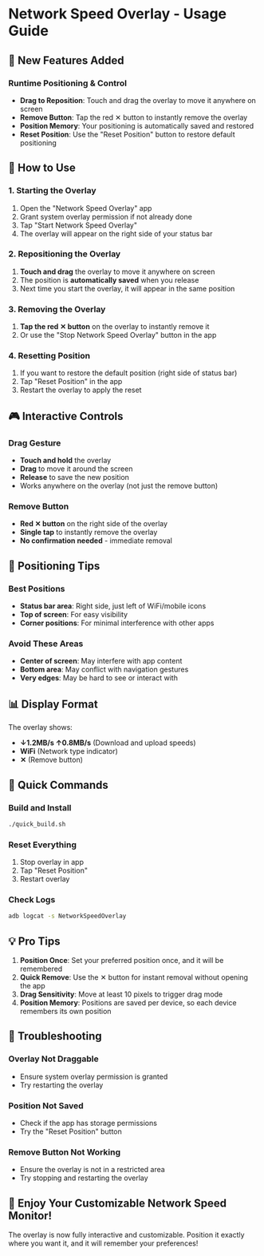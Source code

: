 # Network Speed Overlay - Usage Guide

## 🎯 **New Features Added**

### **Runtime Positioning & Control**
- **Drag to Reposition**: Touch and drag the overlay to move it anywhere on screen
- **Remove Button**: Tap the red ✕ button to instantly remove the overlay
- **Position Memory**: Your positioning is automatically saved and restored
- **Reset Position**: Use the "Reset Position" button to restore default positioning

## 📱 **How to Use**

### **1. Starting the Overlay**
1. Open the "Network Speed Overlay" app
2. Grant system overlay permission if not already done
3. Tap "Start Network Speed Overlay"
4. The overlay will appear on the right side of your status bar

### **2. Repositioning the Overlay**
1. **Touch and drag** the overlay to move it anywhere on screen
2. The position is **automatically saved** when you release
3. Next time you start the overlay, it will appear in the same position

### **3. Removing the Overlay**
1. **Tap the red ✕ button** on the overlay to instantly remove it
2. Or use the "Stop Network Speed Overlay" button in the app

### **4. Resetting Position**
1. If you want to restore the default position (right side of status bar)
2. Tap "Reset Position" in the app
3. Restart the overlay to apply the reset

## 🎮 **Interactive Controls**

### **Drag Gesture**
- **Touch and hold** the overlay
- **Drag** to move it around the screen
- **Release** to save the new position
- Works anywhere on the overlay (not just the remove button)

### **Remove Button**
- **Red ✕ button** on the right side of the overlay
- **Single tap** to instantly remove the overlay
- **No confirmation needed** - immediate removal

## 🔧 **Positioning Tips**

### **Best Positions**
- **Status bar area**: Right side, just left of WiFi/mobile icons
- **Top of screen**: For easy visibility
- **Corner positions**: For minimal interference with other apps

### **Avoid These Areas**
- **Center of screen**: May interfere with app content
- **Bottom area**: May conflict with navigation gestures
- **Very edges**: May be hard to see or interact with

## 📊 **Display Format**

The overlay shows:
- **↓1.2MB/s ↑0.8MB/s** (Download and upload speeds)
- **WiFi** (Network type indicator)
- **✕** (Remove button)

## 🚀 **Quick Commands**

### **Build and Install**
```bash
./quick_build.sh
```

### **Reset Everything**
1. Stop overlay in app
2. Tap "Reset Position"
3. Restart overlay

### **Check Logs**
```bash
adb logcat -s NetworkSpeedOverlay
```

## 💡 **Pro Tips**

1. **Position Once**: Set your preferred position once, and it will be remembered
2. **Quick Remove**: Use the ✕ button for instant removal without opening the app
3. **Drag Sensitivity**: Move at least 10 pixels to trigger drag mode
4. **Position Memory**: Positions are saved per device, so each device remembers its own position

## 🐛 **Troubleshooting**

### **Overlay Not Draggable**
- Ensure system overlay permission is granted
- Try restarting the overlay

### **Position Not Saved**
- Check if the app has storage permissions
- Try the "Reset Position" button

### **Remove Button Not Working**
- Ensure the overlay is not in a restricted area
- Try stopping and restarting the overlay

## 🎉 **Enjoy Your Customizable Network Speed Monitor!**

The overlay is now fully interactive and customizable. Position it exactly where you want it, and it will remember your preferences!
